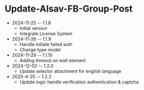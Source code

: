 # Update-Alsav-FB-Group-Post

* 2024-11-25 -- 1.1.8
  * Initial version
  * Integrate License System
* 2024-11-26 -- 1.1.9
  * Handle initiate failed auth
  * Change type model
* 2024-11-29 -- 1.1.10
  * Adding timeout on wait element
* 2024-12-02 -- 1.2.0
  * Update selector attachment for english language
* 2025-4-25 -- 1.2.2
  * Update logic handle verification authentication & captcha

